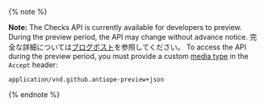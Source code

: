 {% note %}

**Note:** The Checks API is currently available for developers to preview. During the preview period, the API may change without advance notice. 完全な詳細については[ブログポスト](https://developer.github.com/changes/2018-05-07-new-checks-api-public-beta/)を参照してください。 To access the API during the preview period, you must provide a custom [media type](/v3/media) in the `Accept` header:

```
application/vnd.github.antiope-preview+json
```

{% endnote %}

